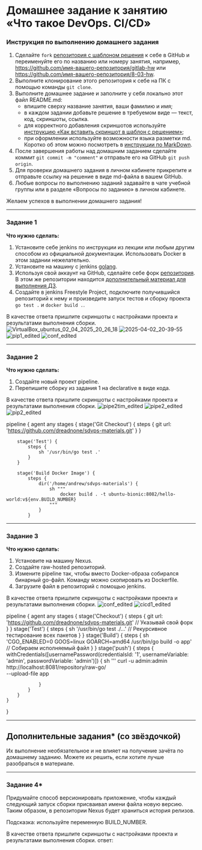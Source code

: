 # Домашнее задание к занятию «Что такое DevOps. СI/СD»

### Инструкция по выполнению домашнего задания

   1. Сделайте `fork` [репозитория c шаблоном решения](https://github.com/netology-code/sys-pattern-homework) к себе в GitHub и переименуйте его по названию или номеру занятия, например, https://github.com/имя-вашего-репозитория/gitlab-hw или https://github.com/имя-вашего-репозитория/8-03-hw.
   2. Выполните клонирование этого репозитория к себе на ПК с помощью команды `git clone`.
   3. Выполните домашнее задание и заполните у себя локально этот файл README.md:
      - впишите сверху название занятия, ваши фамилию и имя;
      - в каждом задании добавьте решение в требуемом виде — текст, код, скриншоты, ссылка.
      - для корректного добавления скриншотов используйте [инструкцию «Как вставить скриншот в шаблон с решением»](https://github.com/netology-code/sys-pattern-homework/blob/main/screen-instruction.md);
      - при оформлении используйте возможности языка разметки md. Коротко об этом можно посмотреть в [инструкции  по MarkDown](https://github.com/netology-code/sys-pattern-homework/blob/main/md-instruction.md).
   4. После завершения работы над домашним заданием сделайте коммит `git commit -m "comment"` и отправьте его на GitHub `git push origin`.
   5. Для проверки домашнего задания в личном кабинете прикрепите и отправьте ссылку на решение в виде md-файла в вашем GitHub.
   6. Любые вопросы по выполнению заданий задавайте в чате учебной группы или в разделе «Вопросы по заданию» в личном кабинете.
   
Желаем успехов в выполнении домашнего задания!

---

### Задание 1

**Что нужно сделать:**

1. Установите себе jenkins по инструкции из лекции или любым другим способом из официальной документации. Использовать Docker в этом задании нежелательно.
2. Установите на машину с jenkins [golang](https://golang.org/doc/install).
3. Используя свой аккаунт на GitHub, сделайте себе форк [репозитория](https://github.com/netology-code/sdvps-materials.git). В этом же репозитории находится [дополнительный материал для выполнения ДЗ](https://github.com/netology-code/sdvps-materials/blob/main/CICD/8.2-hw.md).
3. Создайте в jenkins Freestyle Project, подключите получившийся репозиторий к нему и произведите запуск тестов и сборку проекта ```go test .``` и  ```docker build .```.

В качестве ответа пришлите скриншоты с настройками проекта и результатами выполнения сборки.
![VirtualBox_ubuntus_02_04_2025_20_26_18](https://github.com/user-attachments/assets/b88dba2e-3bb4-4641-8d5e-bd4b1297831f)
![2025-04-02_20-39-55](https://github.com/user-attachments/assets/5860d6de-c563-454d-908d-e55e9b04ab72)
![pip1_edited](https://github.com/user-attachments/assets/6b2e5fcc-2b9d-4b75-897d-96e526e02866)
![conf_edited](https://github.com/user-attachments/assets/ed2c045a-ba00-43a9-82ac-133b843d2f41)

---

### Задание 2

**Что нужно сделать:**

1. Создайте новый проект pipeline.
2. Перепишите сборку из задания 1 на declarative в виде кода.

В качестве ответа пришлите скриншоты с настройками проекта и результатами выполнения сборки.
![pipe2tim_edited](https://github.com/user-attachments/assets/08a115df-5b1f-48a0-95bf-872930731fff)
![pipe2_edited](https://github.com/user-attachments/assets/9742a402-a2a6-4419-8bf1-1c437d11589a)
![pip2_edited](https://github.com/user-attachments/assets/3098cf67-9a9e-4c60-a249-b3c6448e3723)

pipeline {
    agent any
    stages {
        stage('Git Checkout') {
            steps {
                git url: 'https://github.com/dreadnone/sdvps-materials.git'
            }
        }

        stage('Test') {
            steps {
                sh '/usr/bin/go test .'
            }
        }

        stage('Build Docker Image') {
            steps {
                dir('/home/andrew/sdvps-materials') {
                    sh """
                        docker build . -t ubuntu-bionic:8082/hello-world:v${env.BUILD_NUMBER}
                    """
                }
            }
---

### Задание 3

**Что нужно сделать:**

1. Установите на машину Nexus.
1. Создайте raw-hosted репозиторий.
1. Измените pipeline так, чтобы вместо Docker-образа собирался бинарный go-файл. Команду можно скопировать из Dockerfile.
1. Загрузите файл в репозиторий с помощью jenkins.

В качестве ответа пришлите скриншоты с настройками проекта и результатами выполнения сборки.
![conf_edited](https://github.com/user-attachments/assets/1003a0a9-eb05-4cf2-a638-fe8b82b6a88d)
![cicd1_edited](https://github.com/user-attachments/assets/76658315-9df9-4a12-803c-1055b35d287e)

pipeline {
    agent any
    stages {
        stage('Checkout') {
            steps {
                git url: 'https://github.com/dreadnone/sdvps-materials.git' // Указывай свой форк
            }
        }
        stage('Test') {
            steps {
                sh '/usr/bin/go test ./...' // Рекурсивное тестирование всех пакетов
            }
        }
        stage('Build') {
            steps {
                sh 'CGO_ENABLED=0 GOOS=linux GOARCH=amd64 /usr/bin/go build -o app' // Собираем исполняемый файл
            }
        }
        stage('push') {
            steps {
                withCredentials([usernamePassword(credentialsId: '1', usernameVariable: 'admin', passwordVariable: 'admin')]) {
                    sh '''
                        curl -u admin:admin \
                            http://localhost:8081/repository/raw-go/ \
                            --upload-file app
                    
                }
            }
        }
    }
}

---
## Дополнительные задания* (со звёздочкой)

Их выполнение необязательное и не влияет на получение зачёта по домашнему заданию. Можете их решить, если хотите лучше разобраться в материале.

---

### Задание 4*

Придумайте способ версионировать приложение, чтобы каждый следующий запуск сборки присваивал имени файла новую версию. Таким образом, в репозитории Nexus будет храниться история релизов.

Подсказка: используйте переменную BUILD_NUMBER.

В качестве ответа пришлите скриншоты с настройками проекта и результатами выполнения сборки.
ответ:









